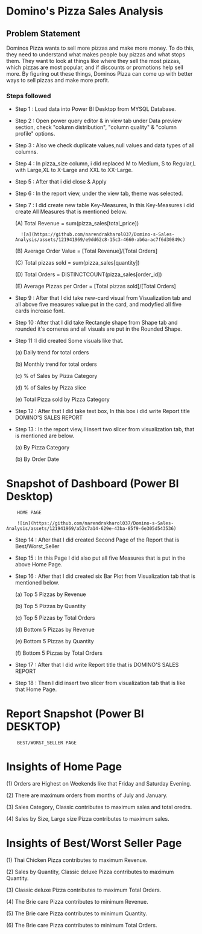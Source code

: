 # Domino's Pizza Sales Analysis


## Problem Statement

Dominos Pizza wants to sell more pizzas and make more money. To do this, they need to understand what makes people buy pizzas and what stops them. 
They want to look at things like where they sell the most pizzas, which pizzas are most popular, and if discounts or promotions help sell more. By figuring out these things, 
Dominos Pizza can come up with better ways to sell pizzas and make more profit.

### Steps followed 

- Step 1 : Load data into Power BI Desktop from MYSQL Database.
- Step 2 : Open power query editor & in view tab under Data preview section, check "column distribution", "column quality" & "column profile" options.
- Step 3 : Also we check duplicate values,null values and data types of all columns.
- Step 4 : In pizza_size column, i did replaced M to Medium, S to Regular,L with Large,XL to X-Large and XXL to XX-Large.
- Step 5 : After that i did close & Apply
- Step 6 : In the report view, under the view tab, theme was selected.
- Step 7 : I did create new table Key-Measures, In this Key-Measures i did create All Measures that is mentioned below.
    
   (A)  Total Revenue = sum(pizza_sales[total_price])

        ![a](https://github.com/narendrakharol037/Domino-s-Sales-Analysis/assets/121941969/e9dd62c8-15c3-4660-ab6a-ac7f6d30849c)
    
   (B)  Average Order Value = [Total Revenue]/[Total Orders]

   (C)  Total pizzas sold = sum(pizza_sales[quantity])

   (D)  Total Orders = DISTINCTCOUNT(pizza_sales[order_id])

   (E)  Average Pizzas per Order = [Total pizzas sold]/[Total Orders]

   
            
- Step 9 : After that I did take new-card visual from Visualization tab and all above five measures value put in the card, and modyfied all five cards increase font.
- Step 10 :After that I did take Rectangle shape from Shape tab and rounded it's corneres and all visuals are put in the Rounded Shape.
- Step 11 :I did created Some visuals like that.

  (a) Daily trend for total orders

  (b) Monthly trend for total orders
  
  (c) % of Sales by Pizza Category
  
  (d) % of Sales by Pizza slice
  
  (e) Total Pizza sold by Pizza Category


- Step 12 : After that I did take text box, In this box i did write Report title DOMINO'S SALES REPORT
- Step 13 : In the report view, I insert two slicer from visualization tab, that is mentioned are below.

   (a)  By Pizza Category

   (b)  By Order Date

   
# Snapshot of Dashboard (Power BI Desktop)

        HOME PAGE

        ![in](https://github.com/narendrakharol037/Domino-s-Sales-Analysis/assets/121941969/a52c7a14-629e-43ba-85f9-6e305d543536)
        


- Step 14 : After that I did created Second Page of the Report that is Best/Worst_Seller
- Step 15 : In this Page I did also put all five Measures that is put in the above Home Page.
- Step 16 : After that I did created six Bar Plot from Visualization tab that is mentioned below.

    (a)  Top 5 Pizzas by Revenue

    (b)  Top 5 Pizzas by Quantity

    (c)  Top 5 Pizzas by Total Orders

    (d)  Bottom 5 Pizzas by Revenue

    (e)  Bottom 5 Pizzas by Quantity

    (f)  Bottom 5 Pizzas by Total Orders 
 
- Step 17 : After that I did write Report title that is DOMINO'S SALES REPORT
- Step 18 : Then I did insert two slicer from visualization tab that is like that Home Page.

# Report Snapshot (Power BI DESKTOP)

        BEST/WORST_SELLER PAGE
 
 
 
# Insights of Home Page

 (1) Orders are Highest on Weekends like that Friday and Saturday Evening.

 (2) There are maximum orders from months of July and January.

 (3) Sales Category, Classic contributes to maximum sales and total oredrs.

 (4) Sales by Size, Large size Pizza contributes to maximum sales. 



# Insights of Best/Worst Seller Page

 (1) Thai Chicken Pizza contributes to maximum Revenue.

 (2) Sales by Quantity, Classic deluxe Pizza contributes to maximum Quantity.

 (3) Classic deluxe Pizza contributes to maximum Total Orders.

 (4) The Brie care Pizza contributes to minimum Revenue.

 (5) The Brie care Pizza contributes to minimum Quantity.         

 (6) The Brie care Pizza contributes to minimum Total Orders.
 
 

           
  
  



 



  
 

